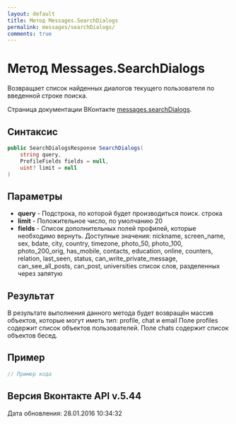 ```yaml
---
layout: default
title: Метод Messages.SearchDialogs
permalink: messages/searchDialogs/
comments: true
---
```

# Метод Messages.SearchDialogs
Возвращает список найденных диалогов текущего пользователя по введенной строке поиска.

Страница документации ВКонтакте [messages.searchDialogs](https://vk.com/dev/messages.searchDialogs).

## Синтаксис
``` csharp
public SearchDialogsResponse SearchDialogs(
	string query,
	ProfileFields fields = null,
	uint? limit = null
)
```

## Параметры
+ **query** - Подстрока, по которой будет производиться поиск. строка
+ **limit** - Положительное число, по умолчанию 20
+ **fields** - Список дополнительных полей профилей, которые необходимо вернуть. 
Доступные значения: nickname, screen_name, sex, bdate, city, country, timezone, photo_50, photo_100, photo_200_orig, has_mobile, contacts, education, online, counters, relation, last_seen, status, can_write_private_message, can_see_all_posts, can_post, universities список слов, разделенных через запятую

## Результат
В результате выполнения данного метода будет возвращён массив объектов, которые могут иметь тип: profile, chat и email 
Поле profiles содержит список объектов пользователей. 
Поле chats содержит список объектов бесед.

## Пример
``` csharp
// Пример кода
```

## Версия Вконтакте API v.5.44
Дата обновления: 28.01.2016 10:34:32
